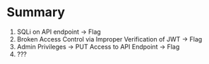 # Summary
1. SQLi on API endpoint -> Flag
2. Broken Access Control via Improper Verification of JWT -> Flag
3. Admin Privileges -> PUT Access to API Endpoint -> Flag
4. ???

### 
